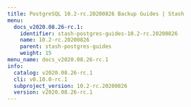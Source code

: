 ```yaml
---
title: PostgreSQL 10.2-rc.20200826 Backup Guides | Stash
menu:
  docs_v2020.08.26-rc.1:
    identifier: stash-postgres-guides-10.2-rc.20200826
    name: 10.2-rc.20200826
    parent: stash-postgres-guides
    weight: 15
menu_name: docs_v2020.08.26-rc.1
info:
  catalog: v2020.08.26-rc.1
  cli: v0.10.0-rc.1
  subproject_version: 10.2-rc.20200826
  version: v2020.08.26-rc.1
---
```


